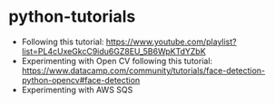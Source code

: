 # python-tutorials

- Following this tutorial: https://www.youtube.com/playlist?list=PL4cUxeGkcC9idu6GZ8EU_5B6WpKTdYZbK
- Experimenting with Open CV following this tutorial: https://www.datacamp.com/community/tutorials/face-detection-python-opencv#face-detection
- Experimenting with AWS SQS
